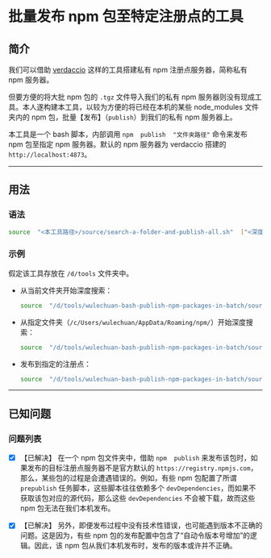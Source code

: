 # 批量发布 npm 包至特定注册点的工具

## 简介

我们可以借助 [verdaccio](https://verdaccio.org/) 这样的工具搭建私有 npm 注册点服务器，简称私有 npm 服务器。

但要方便的将大批 npm 包的 `.tgz` 文件导入我们的私有 npm 服务器则没有现成工具。本人遂构建本工具，以较为方便的将已经在本机的某些 node_modules 文件夹内的 npm 包，批量【发布】（`publish`）到我们的私有 npm 服务器上。

本工具是一个 bash 脚本，内部调用 `npm  publish  "文件夹路径"` 命令来发布 npm 包至指定 npm 服务器。默认的 npm 服务器为 verdaccio 搭建的 `http://localhost:4873`。

---

## 用法

### 语法

```bash
source  "<本工具路径>/source/search-a-folder-and-publish-all.sh"  ["<深度搜索所有node_modules文件夹的起始文件夹路径>"]  ["<注册点服务器的URL>"]
```

### 示例

假定该工具存放在 `/d/tools` 文件夹中。

- 从当前文件夹开始深度搜索：

    ```bash
    source  "/d/tools/wulechuan-bash-publish-npm-packages-in-batch/source/search-a-folder-and-publish-all.sh"
    ```

- 从指定文件夹（`/c/Users/wulechuan/AppData/Roaming/npm/`）开始深度搜索：

    ```bash
    source  "/d/tools/wulechuan-bash-publish-npm-packages-in-batch/source/search-a-folder-and-publish-all.sh"  "/c/Users/wulechuan/AppData/Roaming/npm/"
    ```

- 发布到指定的注册点：

    ```bash
    source  "/d/tools/wulechuan-bash-publish-npm-packages-in-batch/source/search-a-folder-and-publish-all.sh"  .  "https://registry.npmjs.com"
    ```

---

## 已知问题

### 问题列表

- [x] 【已解决】 在一个 npm 包文件夹中，借助 `npm  publish` 来发布该包时，如果发布的目标注册点服务器不是官方默认的 `https://registry.npmjs.com`，那么，某些包的过程是会遭遇错误的。例如，有些 npm 包配置了所谓 `prepublish` 任务脚本，这些脚本往往依赖多个 `devDependencies`，而如果不获取该包对应的源代码，那么这些 `devDependencies` 不会被下载，故而这些 npm 包无法在我们本机发布。

- [x] 【已解决】 另外，即便发布过程中没有技术性错误，也可能遇到版本不正确的问题。这是因为，有些 npm 包的发布配置中包含了“自动令版本号增加”的逻辑。因此，该 npm 包从我们本机发布时，发布的版本或许并不正确。

<!-- ### 解决问题的思路探索

可能要放弃深度扫描 `node_modules` 文件夹的做法。看看是否有途径（例如网页爬虫）直接大批量获取 `.tgz` 文件。然后修订本工具，改为批量发布这些 `.tgz` 文件。 -->
